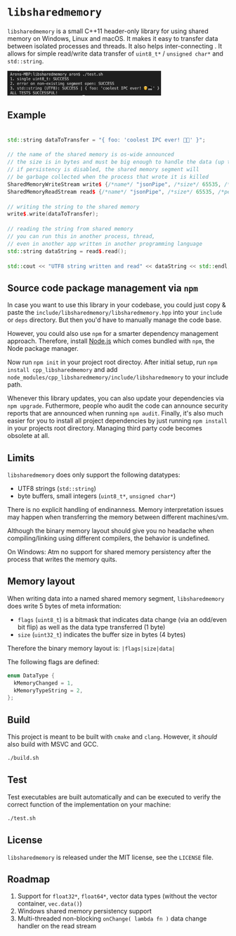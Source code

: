 # `libsharedmemory`

`libsharedmemory` is a small C++11 header-only library for using shared memory on Windows, Linux and macOS. It makes it easy to transfer data between isolated processes and threads. It also helps inter-connecting . It allows for simple read/write data transfer of `uint8_t*` / `unsigned char*` and `std::string`.

<img src="screenshot.png" width="350px" />

## Example

```cpp

std::string dataToTransfer = "{ foo: 'coolest IPC ever! 🧑‍💻' }";

// the name of the shared memory is os-wide announced
// the size is in bytes and must be big enough to handle the data (up to 4GiB)
// if persistency is disabled, the shared memory segment will
// be garbage collected when the process that wrote it is killed
SharedMemoryWriteStream write$ {/*name*/ "jsonPipe", /*size*/ 65535, /*persistent*/ true};
SharedMemoryReadStream read$ {/*name*/ "jsonPipe", /*size*/ 65535, /*persistent*/ true};

// writing the string to the shared memory
write$.write(dataToTransfer);

// reading the string from shared memory
// you can run this in another process, thread,
// even in another app written in another programming language
std::string dataString = read$.read();

std::cout << "UTF8 string written and read" << dataString << std::endl;
```

## Source code package management via `npm`

In case you want to use this library in your codebase,
you could just copy & paste the `include/libsharedmemory/libsharedmemory.hpp` into your `include` or `deps` directory. But then you'd have to manually manage the code base.

However, you could also use `npm` for a smarter dependency management approach.
Therefore, install [Node.js](https://www.nodejs.org) which comes bundled with `npm`, the Node package manager.

Now run `npm init` in your project root directoy.
After initial setup, run `npm install cpp_libsharedmemory` and add `node_modules/cpp_libsharedmemory/include/libsharedmemory` to your include path.

Whenever this library updates, you can also update your dependencies via
`npm upgrade`. Futhermore, people who audit the code can announce security 
reports that are announced when running `npm audit`. Finally, it's also much
easier for you to install all project dependencies by just running `npm install`
in your projects root directory. Managing third party code becomes obsolete at all. 

## Limits

`libsharedmemory` does only support the following datatypes:
- UTF8 strings (`std::string`)
- byte buffers, small integers (`uint8_t*`, `unsigned char*`)

There is no explicit handling of endinanness. Memory interpretation 
issues may happen when transferring the memory between different machines/vm.

Although the binary memory layout should give you no headache
when compiling/linking using different compilers, 
the behavior is undefined.

On Windows: Atm no support for shared memory persistency after the process 
that writes the memory quits.

## Memory layout

When writing data into a named shared memory segment, `libsharedmemory`
does write 5 bytes of meta information:

- `flags` (`uint8_t`) is a bitmask that indicates data change (via an odd/even bit flip) as well as the data type transferred (1 byte)
- `size` (`uint32_t`) indicates the buffer size in bytes (4 bytes)

Therefore the binary memory layout is:
`|flags|size|data|`

The following flags are defined:
```c
enum DataType {
  kMemoryChanged = 1,
  kMemoryTypeString = 2,
};
```

## Build

This project is meant to be built with `cmake` and `clang`.
However, it _should_ also build with MSVC and GCC.

```sh
./build.sh
```

## Test

Test executables are built automatically and can be executed
to verify the correct function of the implementation on your machine:

```sh
./test.sh
```

## License

`libsharedmemory` is released under the MIT license, see the `LICENSE` file.

## Roadmap

1) Support for `float32*`, `float64*`, vector data types (without the vector container, `vec.data()`)
2) Windows shared memory persistency support
3) Multi-threaded non-blocking `onChange( lambda fn )` data change handler on the read stream